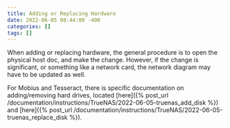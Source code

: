 ```yaml
---
title: Adding or Replacing Hardware
date: 2022-06-05 08:44:00 -400
categories: []
tags: []
---
```


When adding or replacing hardware, the general procedure is to open the physical host doc, and make the change. However, if the change is significant, or something like a network card, the network diagram may have to be updated as well.

For Mobius and Tesseract, there is specific documentation on adding/removing hard drives, located [here]({% post_url /documentation/instructions/TrueNAS/2022-06-05-truenas_add_disk %}) and [here]({% post_url /documentation/instructions/TrueNAS/2022-06-05-truenas_replace_disk %}).
